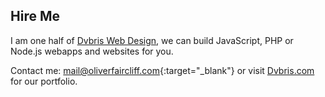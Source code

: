 Hire Me
-------

I am one half of [Dvbris Web Design](http://dvbris.com), we can build JavaScript, PHP or Node.js webapps and websites for you.

Contact me: [mail@oliverfaircliff.com](mailto:mail@oliverfaircliff.com){:target="_blank"} or visit [Dvbris.com](http://dvbris.com) for our portfolio.
